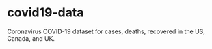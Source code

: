 # covid19-data
Coronavirus COVID-19 dataset for cases, deaths, recovered in the US, Canada, and UK.
